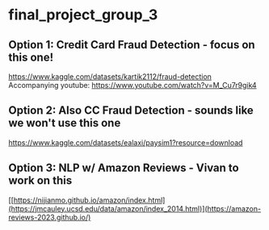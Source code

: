 # final_project_group_3

## Option 1: Credit Card Fraud Detection - focus on this one!
https://www.kaggle.com/datasets/kartik2112/fraud-detection
Accompanying youtube:
https://www.youtube.com/watch?v=M_Cu7r9gik4

## Option 2: Also CC Fraud Detection - sounds like we won't use this one
https://www.kaggle.com/datasets/ealaxi/paysim1?resource=download

## Option 3: NLP w/ Amazon Reviews - Vivan to work on this 
[[https://nijianmo.github.io/amazon/index.html](https://jmcauley.ucsd.edu/data/amazon/index_2014.html)](https://amazon-reviews-2023.github.io/)

